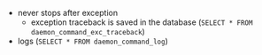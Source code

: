 +   never stops after exception
    +   exception traceback is saved in the database (`SELECT * FROM daemon_command_exc_traceback`)
+   logs (`SELECT * FROM daemon_command_log`)
